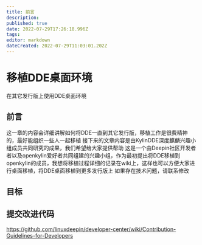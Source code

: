 ```yaml
---
title: 前言
description: 
published: true
date: 2022-07-29T17:26:18.996Z
tags: 
editor: markdown
dateCreated: 2022-07-29T11:03:01.202Z
---
```


# 移植DDE桌面环境
在其它发行版上使用DDE桌面环境
## 前言
这一章的内容会详细讲解如何将DDE一直到其它发行版，移植工作是很费精神的，最好能组织一些人一起移植
接下来的文章内容是由KylinDDE深度麒麟兴趣小组成员共同研究的成果，我们希望给大家提供帮助
这是一个由Deepin社区开发者者以及openkylin爱好者共同组建的兴趣小组，作为最初提出将DDE移植到openkylin的成员，我想将移植过程详细的记录在wiki上，这样也可以方便大家进行桌面移植，将DDE桌面移植到更多发行版上
如果存在技术问题，请联系修改
## 目标
## 提交改进代码

https://github.com/linuxdeepin/developer-center/wiki/Contribution-Guidelines-for-Developers